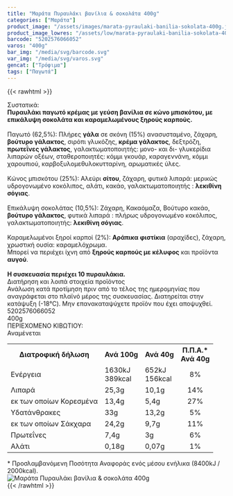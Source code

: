 ```yaml
---
title: "Μαράτα Πυραυλάκι βανίλια & σοκολάτα 400g"
categories: ["Μαράτα"]
product_image: "/assets/images/marata-pyraulaki-banilia-sokolata-400g.jpg"
product_image_lowres: "/assets/low/marata-pyraulaki-banilia-sokolata-400g.jpg"
barcode: "5202576066052"
varos: "400g"
bar_img: "/media/svg/barcode.svg"
var_img: "/media/svg/varos.svg"
gencat: ["Τρόφιμα"]
tags: ["Παγωτά"]
---
```

{{< rawhtml >}}

<div class="sload339"><div class="product"><div id="sistatika">Συστατικά:</div><div class="alltext"><b>Πυραυλάκι παγωτό κρέμας με γεύση βανίλια σε κώνο μπισκότου, με επικάλυψη σοκολάτα και καραμελωμένους ξηρούς καρπούς.</b><br><br>Παγωτό (62,5%): Πλήρες <b>γάλα</b> σε σκόνη (15%) ανασυσταμένο, ζάχαρη, <b>βούτυρο γάλακτος</b>, σιρόπι γλυκόζης, <b>κρέμα γάλακτος</b>, δεξτρόζη, <b>πρωτεΐνες γάλακτος</b>, γαλακτωματοποιητής: μονο- και δι- γλυκερίδια λιπαρών οξέων, σταθεροποιητές: κόμμι γκουάρ, καραγεννάνη, κόμμι χαρουπιού, καρβοξυλομεθυλοκυτταρίνη, αρωματικές ύλες.<br><br>Κώνος μπισκότου (25%): Αλεύρι <b>σίτου</b>, ζάχαρη, φυτικά λιπαρά: μερικώς υδρογονωμένο κοκόλιπος, αλάτι, κακάο, γαλακτωματοποιητής : <b>λεκιθίνη σόγιας</b>.<br><br>Επικάλυψη σοκολάτας (10,5%): Ζάχαρη, Κακαόμαζα, Βούτυρο κακάο, <b>βούτυρο γάλακτος</b>, φυτικά λιπαρά : πλήρως υδρογονωμένο κοκόλιπος, γαλακτωματοποιητής: <b>λεκιθίνη σόγιας</b>.<br><br>Καραμελωμένοι ξηροί καρποί (2%): <b>Αράπικα φιστίκια</b> (αραχίδες), ζάχαρη, χρωστική ουσία: καραμελόχρωμα.<br>Μπορεί να περιέχει ίχνη από <b>ξηρούς καρπούς με κέλυφος</b> και προϊόντα <b>αυγού</b>.<br><br><b>Η συσκευασία περιέχει 10 πυραυλάκια.</b><br></div><div id="loipa">Διατήρηση και λοιπά στοιχεία προϊόντος</div><div class="alltext">Ανάλωση κατά προτίμηση πριν από το τέλος της ημερομηνίας που αναγράφεται στο πλαϊνό μέρος της συσκευασίας. Διατηρείται στην κατάψυξη (-18°C). Μην επανακαταψύχετε προϊόν που έχει αποψυχθεί.</div><div id="barcode"><div id="barimage1"></div><span id="bartext">5202576066052</span></div><div id="varos"><div id="varosimage1"></div><span id="varostext">400g</span></div><div id="kivotio">ΠΕΡΙΕΧΟΜΕΝΟ ΚΙΒΩΤΙΟΥ:<br>Αναμένεται</div><div class="tabout"><table id="diatable"><tbody><tr><th>Διατροφική δήλωση</th><th>Ανά 100g</th><th>Ανά 40g</th><th>Π.Π.Α.*<br>Ανά 40g</th></tr><tr><td class="texr2">Ενέργεια</td><td class="texr">1630kJ<br>389kcal</td><td class="texr">652kJ<br>156kcal</td><td class="texr" style="text-align:center">8%</td></tr><tr><td class="texr2">Λιπαρά</td><td class="texr">25,3g</td><td class="texr">10,1g</td><td class="texr" style="text-align:center">14%</td></tr><tr><td class="gray">εκ των οποίων Κορεσµένα</td><td class="gray2">13,4g</td><td class="gray2">5,4g</td><td class="gray2" style="text-align:center">27%</td></tr><tr><td class="texr2">Yδατάνθρακες</td><td class="texr">33g</td><td class="texr">13,2g</td><td class="texr" style="text-align:center">5%</td></tr><tr><td class="gray">εκ των οποίων Σάκχαρα</td><td class="gray2">24,2g</td><td class="gray2">9,7g</td><td class="gray2" style="text-align:center">11%</td></tr><tr><td class="texr2">Πρωτεΐνες</td><td class="texr">7,4g</td><td class="texr">3g</td><td class="texr" style="text-align:center">6%</td></tr><tr><td class="texr2">Αλάτι</td><td class="texr">0,18g</td><td class="texr">0,07g</td><td class="texr" style="text-align:center">1%</td></tr></tbody></table></div><div class="alltext">* Προσλαμβανόμενη Ποσότητα Αναφοράς ενός μέσου ενήλικα (8400kJ / 2000kcal).</div><div class="pimg"><img alt="Μαράτα Πυραυλάκι βανίλια &amp; σοκολάτα 400g" title="Μαράτα Πυραυλάκι βανίλια &amp; σοκολάτα 400g" src="/assets/images/marata-pyraulaki-banilia-sokolata-400g.jpg"></div></div></div>
{{< /rawhtml >}}


